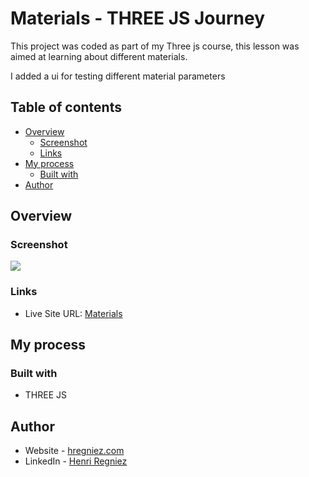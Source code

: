 # Materials - THREE JS Journey

This project was coded as part of my Three js course, this lesson was aimed at learning about different materials. 

I added a ui for testing different material parameters

## Table of contents

- [Overview](#overview)
  - [Screenshot](#screenshot)
  - [Links](#links)
- [My process](#my-process)
  - [Built with](#built-with)
- [Author](#author)

## Overview

### Screenshot

![](./screenshot.jpg)


### Links

- Live Site URL: [Materials](http://threejsmaterials.hregniez.com/)

## My process

### Built with

- THREE JS




## Author

- Website - [hregniez.com](https://www.hregniez.com)
- LinkedIn - [Henri Regniez](https://www.linkedin.com/in/henri-regniez/)



